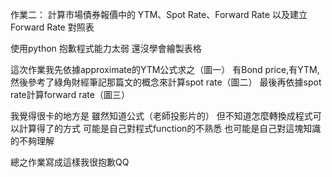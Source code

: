 作業二：
計算市場債券報價中的 YTM、Spot Rate、Forward Rate 以及建立 Forward Rate 對照表

使用python
抱歉程式能力太弱 還沒學會繪製表格 

這次作業我先依據approximate的YTM公式求之（圖一）
有Bond price,有YTM, 然後參考了綠角財經筆記那篇文的概念來計算spot rate（圖二）
最後再依據spot rate計算forward rate（圖三）

我覺得很卡的地方是
雖然知道公式（老師投影片的）
但不知道怎麼轉換成程式可以計算得了的方式
可能是自己對程式function的不熟悉 也可能是自己對這塊知識的不夠理解

總之作業寫成這樣我很抱歉QQ
